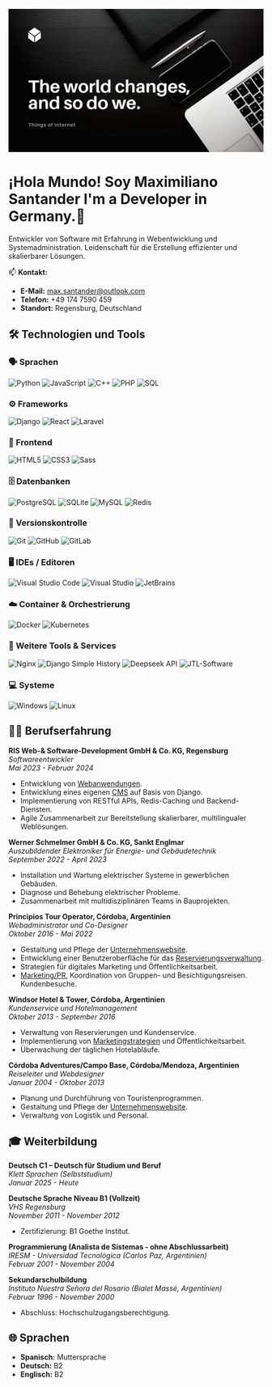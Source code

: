 ![Banner](./Toi.png)

# ¡Hola Mundo! Soy Maximiliano Santander I'm a Developer in Germany.👋

Entwickler von Software mit Erfahrung in Webentwicklung und Systemadministration. Leidenschaft für die Erstellung effizienter und skalierbarer Lösungen.

📫 **Kontakt:**
- **E-Mail:** max.santander@outlook.com
- **Telefon:** +49 174 7590 459
- **Standort:** Regensburg, Deutschland

## 🛠️ Technologien und Tools

### 🗣️ Sprachen
![Python](https://img.shields.io/badge/Python-3776AB?style=for-the-badge&logo=python&logoColor=white)
![JavaScript](https://img.shields.io/badge/JavaScript-F7DF1E?style=for-the-badge&logo=javascript&logoColor=black)
![C++](https://img.shields.io/badge/C++-00599C?style=for-the-badge&logo=cplusplus&logoColor=white)
![PHP](https://img.shields.io/badge/PHP-777BB4?style=for-the-badge&logo=php&logoColor=white)
![SQL](https://img.shields.io/badge/SQL-4479A1?style=for-the-badge&logo=postgresql&logoColor=white)

### ⚙️ Frameworks
![Django](https://img.shields.io/badge/Django-092E20?style=for-the-badge&logo=django&logoColor=white)
![React](https://img.shields.io/badge/React-61DAFB?style=for-the-badge&logo=react&logoColor=black)
![Laravel](https://img.shields.io/badge/Laravel-FF2D20?style=for-the-badge&logo=laravel&logoColor=white)

### 🎨 Frontend
![HTML5](https://img.shields.io/badge/HTML5-E34F26?style=for-the-badge&logo=html5&logoColor=white)
![CSS3](https://img.shields.io/badge/CSS3-1572B6?style=for-the-badge&logo=css3&logoColor=white)
![Sass](https://img.shields.io/badge/Sass-CC6699?style=for-the-badge&logo=sass&logoColor=white)

### 🗄️ Datenbanken
![PostgreSQL](https://img.shields.io/badge/PostgreSQL-336791?style=for-the-badge&logo=postgresql&logoColor=white)
![SQLite](https://img.shields.io/badge/SQLite-003B57?style=for-the-badge&logo=sqlite&logoColor=white)
![MySQL](https://img.shields.io/badge/MySQL-4479A1?style=for-the-badge&logo=mysql&logoColor=white)
![Redis](https://img.shields.io/badge/Redis-DC382D?style=for-the-badge&logo=redis&logoColor=white)

### 🔧 Versionskontrolle
![Git](https://img.shields.io/badge/Git-F05032?style=for-the-badge&logo=git&logoColor=white)
![GitHub](https://img.shields.io/badge/GitHub-181717?style=for-the-badge&logo=github&logoColor=white)
![GitLab](https://img.shields.io/badge/GitLab-FC6D26?style=for-the-badge&logo=gitlab&logoColor=white)

### 🖥️ IDEs / Editoren
![Visual Studio Code](https://img.shields.io/badge/VS%20Code-007ACC?style=for-the-badge&logo=visual-studio-code&logoColor=white)
![Visual Studio](https://img.shields.io/badge/Visual%20Studio-5C2D91?style=for-the-badge&logo=visual-studio&logoColor=white)
![JetBrains](https://img.shields.io/badge/JetBrains-000000?style=for-the-badge&logo=jetbrains&logoColor=white)

### ☁️ Container & Orchestrierung
![Docker](https://img.shields.io/badge/Docker-2496ED?style=for-the-badge&logo=docker&logoColor=white)
![Kubernetes](https://img.shields.io/badge/Kubernetes-326CE5?style=for-the-badge&logo=kubernetes&logoColor=white)

### 🔌 Weitere Tools & Services
![Nginx](https://img.shields.io/badge/Nginx-009639?style=for-the-badge&logo=nginx&logoColor=white)
![Django Simple History](https://img.shields.io/badge/Django%20Simple%20History-092E20?style=for-the-badge&logo=django&logoColor=white)
![Deepseek API](https://img.shields.io/badge/Deepseek%20API-555555?style=for-the-badge)
![JTL-Software](https://img.shields.io/badge/JTL--Software-555555?style=for-the-badge)

### 💻 Systeme
![Windows](https://img.shields.io/badge/Windows-0078D6?style=for-the-badge&logo=windows&logoColor=white)
![Linux](https://img.shields.io/badge/Linux-FCC624?style=for-the-badge&logo=linux&logoColor=black)

## 🧑‍💻 Berufserfahrung

**RIS Web-& Software-Development GmbH & Co. KG, Regensburg**  
*Softwareentwickler*  
_Mai 2023 - Februar 2024_  
- Entwicklung von [Webanwendungen](https://ris-development.de/projekte-und-referenzen/).
- Entwicklung eines eigenen [CMS](https://github.com/MaxSantander/risdev) auf Basis von Django.  
- Implementierung von RESTful APIs, Redis-Caching und Backend-Diensten.  
- Agile Zusammenarbeit zur Bereitstellung skalierbarer, multilingualer Weblösungen.

**Werner Schmelmer GmbH & Co. KG, Sankt Englmar**  
*Auszubildender Elektroniker für Energie- und Gebäudetechnik*  
_September 2022 - April 2023_  
- Installation und Wartung elektrischer Systeme in gewerblichen Gebäuden.
- Diagnose und Behebung elektrischer Probleme.
- Zusammenarbeit mit multidisziplinären Teams in Bauprojekten.

**Principios Tour Operator, Córdoba, Argentinien**  
*Webadministrator und Co-Designer*  
_Oktober 2016 - Mai 2022_  
- Gestaltung und Pflege der [Unternehmenswebsite](http://www.principiosbrazil.com/es/default.aspx).
- Entwicklung einer Benutzeroberfläche für das [Reservierungsverwaltung](https://www.dropbox.com/scl/fi/xdwb0362044sfhfk39g2w/Principios-App-101.m4v?rlkey=qbmpzf2ehugzzm0sn1m8nfptx&e=1&dl=0).
- Strategien für digitales Marketing und Öffentlichkeitsarbeit.
- [Marketing/PR](https://www.instagram.com/principiostour/), Koordination von Gruppen- und Besichtigungsreisen. Kundenbesuche.

**Windsor Hotel & Tower, Córdoba, Argentinien**  
*Kundenservice und Hotelmanagement*  
_Oktober 2013 - September 2016_  
- Verwaltung von Reservierungen und Kundenservice.
- Implementierung von [Marketingstrategien](https://www.instagram.com/windsorhotel/?hl=es) und Öffentlichkeitsarbeit.
- Überwachung der täglichen Hotelabläufe.

**Córdoba Adventures/Campo Base, Córdoba/Mendoza, Argentinien**  
*Reiseleiter und Webdesigner*  
_Januar 2004 - Oktober 2013_  
- Planung und Durchführung von Touristenprogrammen.
- Gestaltung und Pflege der [Unternehmenswebsite](https://hostelcampobase.com.ar/).
- Verwaltung von Logistik und Personal.

## 🎓 Weiterbildung

**Deutsch C1 – Deutsch für Studium und Beruf**  
*Klett Sprachen (Selbststudium)*  
_Januar 2025 - Heute_

**Deutsche Sprache Niveau B1 (Vollzeit)**  
*VHS Regensburg*  
_November 2011 - November 2012_  
- Zertifizierung: B1 Goethe Institut.

**Programmierung (Analista de Sistemas - ohne Abschlussarbeit)**  
*IRESM - Universidad Tecnológica (Carlos Paz, Argentinien)*  
_Februar 2001 - November 2004_

**Sekundarschulbildung**  
*Instituto Nuestra Señora del Rosario (Bialet Massé, Argentinien)*  
_Februar 1996 - November 2000_  
- Abschluss: Hochschulzugangsberechtigung.

## 🌐 Sprachen

- **Spanisch:** Muttersprache
- **Deutsch:** B2
- **Englisch:** B2



